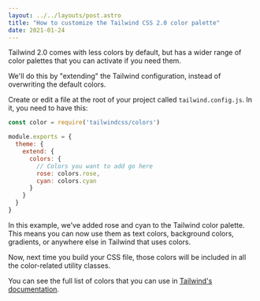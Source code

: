 ```yaml
---
layout: ../../layouts/post.astro
title: "How to customize the Tailwind CSS 2.0 color palette"
date: 2021-01-24
---
```

Tailwind 2.0 comes with less colors by default, but has a wider range of color palettes that you can activate if you need them.

We'll do this by "extending" the Tailwind configuration, instead of overwriting the default colors.

Create or edit a file at the root of your project called `tailwind.config.js`. In it, you need to have this:

```javascript
const color = require('tailwindcss/colors')

module.exports = {
  theme: {
    extend: {
      colors: {
        // Colors you want to add go here
        rose: colors.rose,
        cyan: colors.cyan
      }
    }
  }
}
```

In this example, we've added rose and cyan to the Tailwind color palette. This means you can now use them as text colors, background colors, gradients, or anywhere else in Tailwind that uses colors.

Now, next time you build your CSS file, those colors will be included in all the color-related utility classes.

You can see the full list of colors that you can use in [Tailwind's documentation](https://tailwindcss.com/docs/customizing-colors#color-palette-reference).